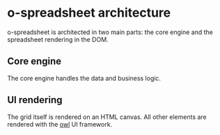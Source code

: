 # o-spreadsheet architecture

o-spreadsheet is architected in two main parts: the core engine and the spreadsheet rendering in the DOM.

## Core engine

The core engine handles the data and business logic.

## UI rendering

The grid itself is rendered on an HTML canvas.
All other elements are rendered with the [owl](https://github.com/odoo/owl) UI framework.

